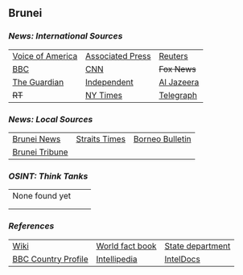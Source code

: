 ## Brunei ##

### _News: International Sources_ ###
|   |   |   |
| --- | --- | --- |
| [Voice of America](https://www.voanews.com/search?search_api_fulltext=Brunei&type=1&sort_by=publication_time) | [Associated Press](https://apnews.com/Brunei) | [Reuters](https://www.reuters.com/search/news?sortBy=&dateRange=&blob=brunei) |
| [BBC](https://www.bbc.com/news/topics/cmj34zmwxzlt/brunei) | [CNN](https://www.cnn.com/search/?q=Brunei&size=10&type=article) | ~~Fox News~~ |
| [The Guardian](https://www.theguardian.com/world/brunei)  | [Independent](https://www.independent.co.uk/topic/Brunei) | [Al Jazeera](https://www.aljazeera.com/topics/country/brunei.html) |
| ~~RT~~ | [NY Times](https://www.nytimes.com/topic/destination/brunei?searchResultPosition=0) | [Telegraph](https://www.telegraph.co.uk/brunei/) |

### _News: Local Sources_ ###
|   |   |   |
| --- | --- | --- |
| [Brunei News](https://www.bruneinews.net/) | [Straits Times](https://www.straitstimes.com/tags/brunei) | [Borneo Bulletin](https://borneobulletin.com.bn/) |
| [Brunei Tribune](https://www.bruneitribune.com/) |  |  |

### _OSINT: Think Tanks_ ###
|  |  |  |
| --- | --- | --- |
| None found yet []() | []() | []() |
| []() | []() | []() |
| []() | []() | []() |


### _References_ ###
|   |   |   |
| --- | --- | --- |
| [Wiki](https://en.wikipedia.org/wiki/Brunei) | [World fact book](https://www.cia.gov/library/publications/the-world-factbook/geos/bx.html) | [State department](https://www.state.gov/countries-areas/brunei/) |
| [BBC Country Profile](https://www.bbc.com/news/world-asia-pacific-12990058) | [Intellipedia](https://intellipedia.intelink.gov/wiki/Brunei) | [IntelDocs](https://inteldocs.intelink.gov/search/folder?q=Brunei) |

